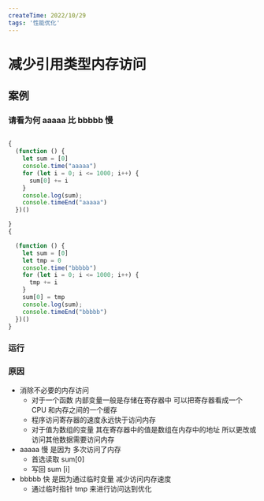 ```yaml
---
createTime: 2022/10/29
tags: '性能优化'
---
```

# 减少引用类型内存访问

## 案例

### 请看为何 aaaaa 比 bbbbb 慢

```javascript

{
  (function () {
    let sum = [0]
    console.time("aaaaa")
    for (let i = 0; i <= 1000; i++) {
      sum[0] += i
    }
    console.log(sum);
    console.timeEnd("aaaaa")
  })()

}
{

  (function () {
    let sum = [0]
    let tmp = 0
    console.time("bbbbb")
    for (let i = 0; i <= 1000; i++) {
      tmp += i
    }
    sum[0] = tmp
    console.log(sum);
    console.timeEnd("bbbbb")
  })()
}
```

### 运行

### 原因

* 消除不必要的内存访问
  * 对于一个函数  内部变量一般是存储在寄存器中  可以把寄存器看成一个 CPU 和内存之间的一个缓存
  * 程序访问寄存器的速度永远快于访问内存
  * 对于值为数组的变量   其在寄存器中的值是数组在内存中的地址   所以更改或访问其他数据需要访问内存
* aaaaa 慢 是因为  多次访问了内存
  * 首选读取 sum[0]
  * 写回 sum [i]
* bbbbb 快 是因为通过临时变量 减少访问内存速度
  * 通过临时指针 tmp 来进行访问达到优化
